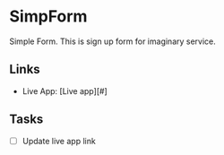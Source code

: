 # SimpForm

Simple Form. This is sign up form for imaginary service.

## Links

- Live App: [Live app][#]

## Tasks

- [ ] Update live app link
